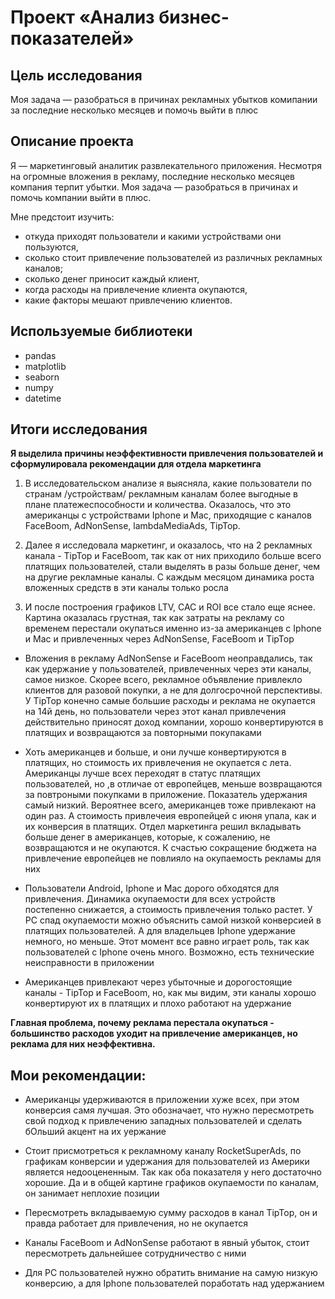 # Проект «Анализ бизнес-показателей»

## Цель исследования  

Моя задача — разобраться в причинах рекламных убытков комипании за последние несколько месяцев и помочь выйти в плюс

## Описание проекта
Я — маркетинговый аналитик развлекательного приложения. Несмотря на огромные вложения в рекламу, последние несколько месяцев компания терпит убытки. Моя задача — разобраться в причинах и помочь компании выйти в плюс.

Мне предстоит изучить:

- откуда приходят пользователи и какими устройствами они пользуются,
- сколько стоит привлечение пользователей из различных рекламных каналов;
- сколько денег приносит каждый клиент,
- когда расходы на привлечение клиента окупаются,
- какие факторы мешают привлечению клиентов.

## Используемые библиотеки

- pandas
- matplotlib
- seaborn
- numpy
- datetime

## Итоги исследования

**Я выделила причины неэффективности привлечения пользователей и сформулировала рекомендации для отдела маркетинга**

1.  В исследовательском анализе я выясняла, какие пользователи по странам /устройствам/ рекламным каналам более выгодные в плане платежеспособности и количества. Оказалось, что это американцы с устройствами Iphone и Mac, приходящие с каналов FaceBoom, AdNonSense, lambdaMediaAds, TipTop.

 2. Далее я исследовала маркетинг, и оказалось, что на 2 рекламных канала - TipTop и FaceBoom, так как от них приходило больше всего платящих пользователей, стали выделять в разы больше денег, чем на другие рекламные каналы. С каждым месяцом динамика роста вложенных средств в эти каналы только росла

 3. И после построения графиков LTV, CAC и ROI все стало еще яснее. Картина оказалась грустная, так как затраты на рекламу со временем перестали окупаться именно из-за американцев с Iphone и Mac и привлеченных через AdNonSense, FaceBoom и TipTop


- Вложения в рекламу AdNonSense и FaceBoom неоправдались, так как удержание у пользователей, привлеченных через эти каналы, самое низкое. Скорее всего, рекламное объявление привлекло клиентов для разовой покупки, а не для долгосрочной перспективы. У TipTop конечно самые большие расходы и реклама не окупается на 14й день, но пользователи через этот канал привлечения действительно приносят доход компании, хорошо конвертируются в платящих и возвращаются за повторными покупаками
   
   
- Хоть американцев и больше, и они лучше конвертируются в платящих, но стоимость их привлечения не окупается с лета. Американцы лучше всех переходят в статус платящих пользователей, но ,в отличае от европейцев, меньше возвращаются за повтроными покупками в приложение. Показатель удержания самый низкий. Вероятнее всего, американцев тоже привлекают на один раз. А стоимость привлечеия европейцей с июня упала, как и их конверсия в платящих. Отдел маркетинга решил вкладывать больше денег в американцев, которые, к сожалению, не возвращаются и не окупаются. К счастью сокращение бюджета на привлечение европейцев не повлияло на окупаемость рекламы для них
   
   
- Пользователи Android, Iphone и Mac дорого обходятся для привлечения. Динамика окупаемости для всех устройств постепенно снижается, а стоимость привлечения только растет. У РС спад окупаемости можно объяснить самой низкой конверсией в платящих пользователей. А для владельцев Iphone удержание немного, но меньше. Этот момент все равно играет роль, так как пользователей с Iphone очень много. Возможно, есть технические неисправности в приложении


- Американцев привлекают через убыточные и дорогостоящие каналы - TipTop и FaceBoom, но, как мы видим, эти каналы хорошо конвертируют их в платящих и плохо работают на удержание 

**Главная проблема, почему реклама перестала окупаться - большинство расходов уходит на привлечение американцев, но реклама для них неэффективна.**

## Мои рекомендации:

- Американцы удерживаются в приложении хуже всех, при этом конверсия самя лучшая. Это обозначает, что нужно пересмотреть свой подход к привлечению западных пользователей и сделать бОльший акцент на их уержание


- Стоит присмотреться к рекламному каналу RocketSuperAds, по графикам конверсии и удержания для пользователей из Америки является недооцененным. Так как оба показателя у него достаточно хорошие. Да и в общей картине графиков окупаемости по каналам, он занимает неплохие позиции


- Пересмотреть вкладываемую сумму расходов в канал TipTop, он и правда работает для привлечения, но не окупается


- Каналы FaceBoom и AdNonSense работают в явный убыток, стоит пересмотреть дальнейшее сотрудничество с ними


- Для РС пользователей нужно обратить внимание на самую низкую конверсию, а для Iphone пользователей поработать над удержанием
